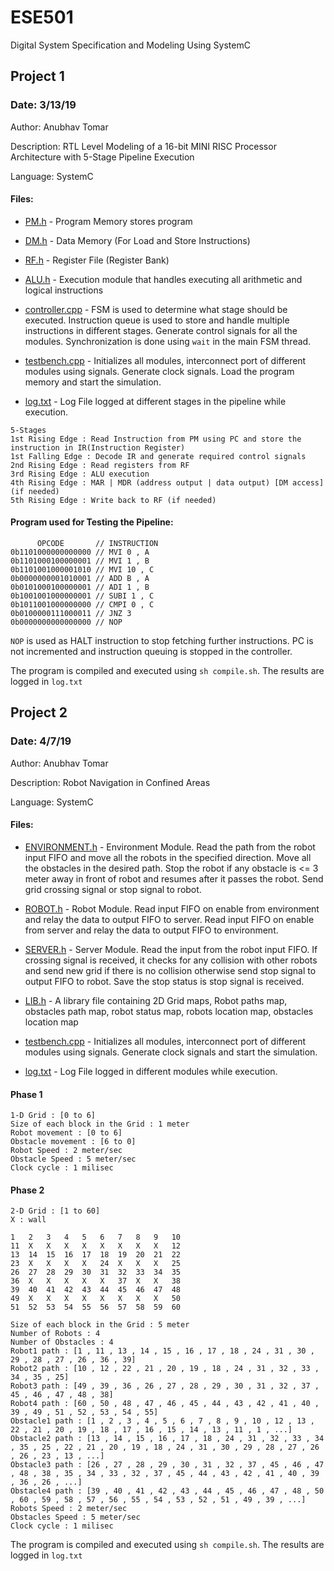 # ESE501
Digital System Specification and Modeling Using SystemC

## Project 1
### Date: 3/13/19
Author: Anubhav Tomar

Description: RTL Level Modeling of a 16-bit MINI RISC Processor Architecture with 5-Stage Pipeline Execution

Language: SystemC

#### Files:
* [PM.h](https://github.com/anubhavtomar/ESE501/blob/master/Project1/PM.h) - Program Memory stores program

* [DM.h](https://github.com/anubhavtomar/ESE501/blob/master/Project1/DM.h) - Data Memory (For Load and Store Instructions)

* [RF.h](https://github.com/anubhavtomar/ESE501/blob/master/Project1/RF.h) - Register File (Register Bank)

* [ALU.h](https://github.com/anubhavtomar/ESE501/blob/master/Project1/ALU.h) - Execution module that handles executing all arithmetic and logical instructions

* [controller.cpp](https://github.com/anubhavtomar/ESE501/blob/master/Project1/controller.cpp) - FSM is used to determine what stage should be executed. Instruction queue is used to store and handle multiple instructions in different stages. Generate control signals for all the modules. Synchronization is done using ```wait``` in the main FSM thread.

* [testbench.cpp](https://github.com/anubhavtomar/ESE501/blob/master/Project1/testbench.cpp) - Initializes all modules, interconnect port of different modules using signals. Generate clock signals. Load the program memory and start the simulation.

* [log.txt](https://github.com/anubhavtomar/ESE501/blob/master/Project1/log.txt) - Log File logged at different stages in the pipeline while execution.


```
5-Stages 
1st Rising Edge : Read Instruction from PM using PC and store the instruction in IR(Instruction Register)
1st Falling Edge : Decode IR and generate required control signals
2nd Rising Edge : Read registers from RF
3rd Rising Edge : ALU execution
4th Rising Edge : MAR | MDR (address output | data output) [DM access] (if needed)
5th Rising Edge : Write back to RF (if needed)
```
#### Program used for Testing the Pipeline:
```
      OPCODE       // INSTRUCTION
0b1101000000000000 // MVI 0 , A
0b1101000100000001 // MVI 1 , B
0b1101001000001010 // MVI 10 , C
0b0000000001010001 // ADD B , A
0b0101000100000001 // ADI 1 , B
0b1001001000000001 // SUBI 1 , C
0b1011001000000000 // CMPI 0 , C
0b0100000111000011 // JNZ 3
0b0000000000000000 // NOP
```

```NOP``` is used as HALT instruction to stop fetching further instructions. PC is not incremented and instruction queuing is stopped in the controller.

The program is compiled and executed using ```sh compile.sh```.
The results are logged in ```log.txt```


## Project 2
### Date: 4/7/19
Author: Anubhav Tomar

Description: Robot Navigation in Confined Areas 

Language: SystemC

#### Files:
* [ENVIRONMENT.h](https://github.com/anubhavtomar/ESE501/blob/master/Project2/ENVIRONMENT.h) - Environment Module. Read the path from the robot input FIFO and move all the robots in the specified direction. Move all the obstacles in the desired path. Stop the robot if any obstacle is <= 3 meter away in front of robot and resumes after it passes the robot. Send grid crossing signal or stop signal to robot.

* [ROBOT.h](https://github.com/anubhavtomar/ESE501/blob/master/Project2/ROBOT.hh) - Robot Module. Read input FIFO on enable from environment and relay the data to output FIFO to server. Read input FIFO on enable from server and relay the data to output FIFO to environment.

* [SERVER.h](https://github.com/anubhavtomar/ESE501/blob/master/Project2/SERVER.h) - Server Module. Read the input from the robot input FIFO. If crossing signal is received, it checks for any collision with other robots and send new grid if there is no collision otherwise send stop signal to output FIFO to robot. Save the stop status is stop signal is received.

* [LIB.h](https://github.com/anubhavtomar/ESE501/blob/master/Project2/LIB.h) - A library file containing 2D Grid maps, Robot paths map, obstacles path map, robot status map, robots location map, obstacles location map

* [testbench.cpp](https://github.com/anubhavtomar/ESE501/blob/master/Project2/testbench.cpp) - Initializes all modules, interconnect port of different modules using signals. Generate clock signals and start the simulation.

* [log.txt](https://github.com/anubhavtomar/ESE501/blob/master/Project2/log.txt) - Log File logged in different modules while execution.

#### Phase 1
```
1-D Grid : [0 to 6]
Size of each block in the Grid : 1 meter
Robot movement : [0 to 6]
Obstacle movement : [6 to 0]
Robot Speed : 2 meter/sec
Obstacle Speed : 5 meter/sec
Clock cycle : 1 milisec
```

#### Phase 2
```
2-D Grid : [1 to 60]
X : wall

1   2   3   4   5   6   7   8   9   10
11  X   X   X   X   X   X   X   X   12
13  14  15  16  17  18  19  20  21  22
23  X   X   X   X   24  X   X   X   25
26  27  28  29  30  31  32  33  34  35
36  X   X   X   X   X   37  X   X   38
39  40  41  42  43  44  45  46  47  48
49  X   X   X   X   X   X   X   X   50
51  52  53  54  55  56  57  58  59  60

Size of each block in the Grid : 5 meter
Number of Robots : 4
Number of Obstacles : 4
Robot1 path : [1 , 11 , 13 , 14 , 15 , 16 , 17 , 18 , 24 , 31 , 30 , 29 , 28 , 27 , 26 , 36 , 39]
Robot2 path : [10 , 12 , 22 , 21 , 20 , 19 , 18 , 24 , 31 , 32 , 33 , 34 , 35 , 25]
Robot3 path : [49 , 39 , 36 , 26 , 27 , 28 , 29 , 30 , 31 , 32 , 37 , 45 , 46 , 47 , 48 , 38]
Robot4 path : [60 , 50 , 48 , 47 , 46 , 45 , 44 , 43 , 42 , 41 , 40 , 39 , 49 , 51 , 52 , 53 , 54 , 55]
Obstacle1 path : [1 , 2 , 3 , 4 , 5 , 6 , 7 , 8 , 9 , 10 , 12 , 13 , 22 , 21 , 20 , 19 , 18 , 17 , 16 , 15 , 14 , 13 , 11 , 1 , ...]
Obstacle2 path : [13 , 14 , 15 , 16 , 17 , 18 , 24 , 31 , 32 , 33 , 34 , 35 , 25 , 22 , 21 , 20 , 19 , 18 , 24 , 31 , 30 , 29 , 28 , 27 , 26 , 26 , 23 , 13 , ...]
Obstacle3 path : [26 , 27 , 28 , 29 , 30 , 31 , 32 , 37 , 45 , 46 , 47 , 48 , 38 , 35 , 34 , 33 , 32 , 37 , 45 , 44 , 43 , 42 , 41 , 40 , 39 , 36 , 26 , ...]
Obstacle4 path : [39 , 40 , 41 , 42 , 43 , 44 , 45 , 46 , 47 , 48 , 50 , 60 , 59 , 58 , 57 , 56 , 55 , 54 , 53 , 52 , 51 , 49 , 39 , ...]
Robots Speed : 2 meter/sec
Obstacles Speed : 5 meter/sec
Clock cycle : 1 milisec
```

The program is compiled and executed using ```sh compile.sh```.
The results are logged in ```log.txt```
